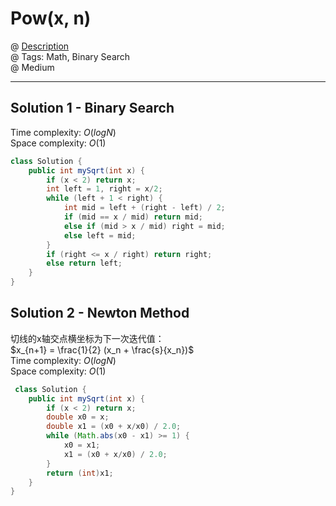 # Pow(x, n)
@ [Description](https://leetcode.com/problems/sqrtx/)  
@ Tags: Math, Binary Search  
@ Medium

------------------
## Solution 1 - Binary Search
Time complexity: $O(logN)$  
Space complexity: $O(1)$  
```java
class Solution {
    public int mySqrt(int x) {
        if (x < 2) return x;
        int left = 1, right = x/2;
        while (left + 1 < right) {
            int mid = left + (right - left) / 2;
            if (mid == x / mid) return mid;
            else if (mid > x / mid) right = mid;
            else left = mid;
        }
        if (right <= x / right) return right;
        else return left;
    }
}
```

## Solution 2 - Newton Method
切线的x轴交点横坐标为下一次迭代值：  
$x_{n+1} = \frac{1}{2} (x_n + \frac{s}{x_n})$  
Time complexity: $O(logN)$  
Space complexity: $O(1)$  
```java
 class Solution {
    public int mySqrt(int x) {
        if (x < 2) return x;
        double x0 = x;
        double x1 = (x0 + x/x0) / 2.0;
        while (Math.abs(x0 - x1) >= 1) {
            x0 = x1;
            x1 = (x0 + x/x0) / 2.0;
        }
        return (int)x1;
    }
}
```

